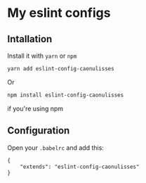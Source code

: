 # My eslint configs

## Intallation

Install it with `yarn` or `npm`

```bash
yarn add eslint-config-caonulisses
```

Or 

```bash
npm install eslint-config-caonulisses
```

if you're using npm

## Configuration

Open your `.babelrc` and add this: 

```
{
    "extends": "eslint-config-caonulisses"
}
```